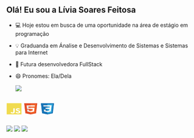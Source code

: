 ## Olá! Eu sou a Lívia Soares Feitosa

- 💻 Hoje estou em busca de uma oportunidade na área de estágio em programação
- 💡 Graduanda em Ánalise e Desenvolvimento de Sistemas e Sistemas para Internet
- 📖 Futura desenvolvedora FullStack
- 😄 Pronomes: Ela/Dela


  <a href="https://github.com/liviaFeittosa/github-readme-stats">
  <img height=200 align="center" src="https://github-readme-stats.vercel.app/api?username=liviaFeittosa&show_icons=true&theme=dracula"/>
  </a>



<div style="display: inline_block"><br>
  <img align="center" alt="Livia-Js" height="30" width="40" src="https://raw.githubusercontent.com/devicons/devicon/master/icons/javascript/javascript-plain.svg">
  <img align="center" alt="Livia-HTML" height="30" width="40" src="https://raw.githubusercontent.com/devicons/devicon/master/icons/html5/html5-original.svg">
  <img align="center" alt="Livia-CSS" height="30" width="40" src="https://raw.githubusercontent.com/devicons/devicon/master/icons/css3/css3-original.svg">
</div>

##

<div> 
  <a href="https://instagram.com/__soareslivia" target="_blank"><img src="https://img.shields.io/badge/-Instagram-%23E4405F?style=for-the-badge&logo=instagram&logoColor=white" target="_blank"></a>
  <a href = "soareslivia2910@gmail.com"><img src="https://img.shields.io/badge/-Gmail-%23333?style=for-the-badge&logo=gmail&logoColor=white" target="_blank"></a>
  <a href="https://www.linkedin.com/in/liviasoarestech/" target="_blank"><img src="https://img.shields.io/badge/-LinkedIn-%230077B5?style=for-the-badge&logo=linkedin&logoColor=white" target="_blank"></a> 
  
</div>
